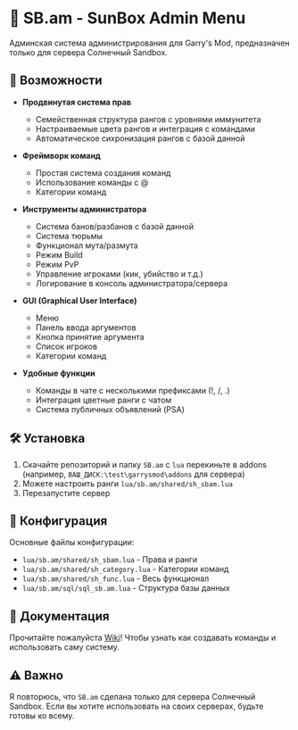 # 🔆 SB.am - SunBox Admin Menu
Админская система администрирования для Garry's Mod, предназначен только для сервера Солнечный Sandbox.
## 🔆 Возможности

- **Продвинутая система прав**
  - Семейственная структура рангов с уровнями иммунитета
  - Настраиваемые цвета рангов и интеграция с командами
  - Автоматическое сихронизация рангов с базой данной

- **Фреймворк команд**
  - Простая система создания команд
  - Использование команды с @
  - Категории команд

- **Инструменты администратора**
  - Система банов/разбанов с базой данной
  - Система тюрьмы
  - Функционал мута/размута
  - Режим Build
  - Режим PvP
  - Управление игроками (кик, убийство и т.д.)
  - Логирование в консоль администратора/сервера

- **GUI (Graphical User Interface)**
  - Меню
  - Панель ввода аргументов
  - Кнопка принятие аргумента
  - Список игроков
  - Категории команд

- **Удобные функции**
  - Команды в чате с несколькими префиксами (!, /, .)
  - Интеграция цветные ранги с чатом
  - Система публичных объявлений (PSA)

## 🛠️ Установка
1. Скачайте репозиторий и папку `SB.am` с `lua` перекиньте в addons (например, `ВАШ_ДИСК:\test\garrysmod\addons` для сервера)
2. Можете настроить ранги `lua/sb.am/shared/sh_sbam.lua`
3. Перезапустите сервер

## 📝 Конфигурация
Основные файлы конфигурации:
- `lua/sb.am/shared/sh_sbam.lua` - Права и ранги
- `lua/sb.am/shared/sh_category.lua` - Категории команд
- `lua/sb.am/shared/sh_func.lua` - Весь функционал
- `lua/sb.am/sql/sql_sb.am.lua` - Структура базы данных

## 📒 Документация
Прочитайте пожалуйста [Wiki](https://github.com/rkaspersky/SB.am/wiki/SB.am-Wiki)! Чтобы узнать как создавать команды и использовать саму систему.

## ⚠️ Важно
Я повторюсь, что `SB.am` сделана только для сервера Солнечный Sandbox. Если вы хотите использовать на своих серверах, будьте готовы ко всему.

